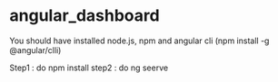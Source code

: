 # angular_dashboard

You should have installed node.js, npm and angular cli (npm install -g @angular/clli)

Step1 : do npm install
step2 : do ng seerve
